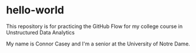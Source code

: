 # hello-world
This repository is for practicing the GitHub Flow for my college course in Unstructured Data Analytics

My name is Connor Casey and I'm a senior at the University of Notre Dame.
